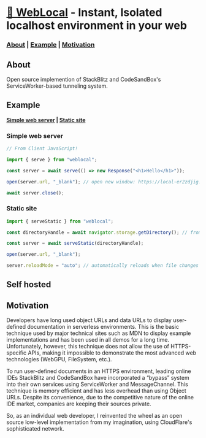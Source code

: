 # [🔌 WebLocal](https://weblocal.dev) - Instant, Isolated localhost environment in your web

### [About](#about) | [Example](#example) | [Motivation](#motivation)

## About

Open source implemention of StackBlitz and CodeSandBox's ServiceWorker-based tunneling system.

## Example

**[Simple web server](#simple-web-server) | [Static site](#static-site)**

### Simple web server
```javascript
// From Client JavaScript!

import { serve } from "weblocal";

const server = await serve(() => new Response("<h1>Hello</h1>"));

open(server.url, "_blank"); // open new window: https://local-er2zdjig.weblocal.dev

await server.close();
```

### Static site
```javascript
import { serveStatic } from "weblocal";

const directoryHandle = await navigator.storage.getDirectory(); // from OPFS

const server = await serveStatic(directoryHandle);

open(server.url, "_blank");

server.reloadMode = "auto"; // automatically reloads when file changes
```
## Self hosted

## Motivation
Developers have long used object URLs and data URLs to display user-defined documentation in serverless environments.
This is the basic technique used by major technical sites such as MDN to display example implementations and has been used in all demos for a long time.
Unfortunately, however, this technique does not allow the use of HTTPS-specific APIs, making it impossible to demonstrate the most advanced web technologies (WebGPU, FileSystem, etc.).

To run user-defined documents in an HTTPS environment, leading online IDEs StackBlitz and CodeSandBox have incorporated a “bypass” system into their own services using ServiceWorker and MessageChannel.
This technique is memory efficient and has less overhead than using Object URLs. Despite its convenience, due to the competitive nature of the online IDE market, companies are keeping their sources private.

So, as an individual web developer, I reinvented the wheel as an open source low-level implementation from my imagination, using CloudFlare's sophisticated network.